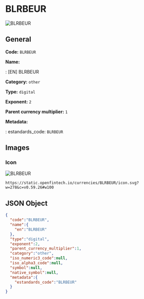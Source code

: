 
# BLRBEUR 
![BLRBEUR](https://static.openfintech.io/currencies/BLRBEUR/icon.svg?w=278&c=v0.59.26#w100)  

## General 
 
**Code:** `BLRBEUR` 
 
**Name:** 
 
:	[EN] BLRBEUR 
 
**Category:** `other` 
 
**Type:** `digital` 
 
**Exponent:** `2` 
 
**Parent currency multiplier:** `1` 
 
**Metadata:** 
 
:	estandards_code: `BLRBEUR` 
 

## Images 

### Icon 
 
![BLRBEUR](https://static.openfintech.io/currencies/BLRBEUR/icon.svg?w=278&c=v0.59.26#w100)  

```
https://static.openfintech.io/currencies/BLRBEUR/icon.svg?w=278&c=v0.59.26#w100
```  

## JSON Object 

```json
{
  "code":"BLRBEUR",
  "name":{
    "en":"BLRBEUR"
  },
  "type":"digital",
  "exponent":2,
  "parent_currency_multiplier":1,
  "category":"other",
  "iso_numeric3_code":null,
  "iso_alpha3_code":null,
  "symbol":null,
  "native_symbol":null,
  "metadata":{
    "estandards_code":"BLRBEUR"
  }
}
```  
